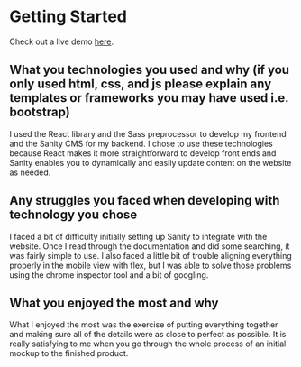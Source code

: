 # Getting Started

Check out a live demo [here](https://rooster-grin-test-demo.netlify.app/).

## What you technologies you used and why (if you only used html, css, and js please explain any templates or frameworks you may have used i.e. bootstrap)

I used the React library and the Sass preprocessor to develop my frontend and the Sanity CMS for my backend. I chose to use these technologies because React makes it more straightforward to develop front ends and Sanity enables you to dynamically and easily update content on the website as needed.

## Any struggles you faced when developing with technology you chose
I faced a bit of difficulty initially setting up Sanity to integrate with the website. Once I read through the documentation and did some searching, it was fairly simple to use. I also faced a little bit of trouble aligning everything properly in the mobile view with flex, but I was able to solve those problems using the chrome inspector tool and a bit of googling.

## What you enjoyed the most and why
What I enjoyed the most was the exercise of putting everything together and making sure all of the details were as close to perfect as possible. It is really satisfying to me when you go through the whole process of an initial mockup to the finished product.
